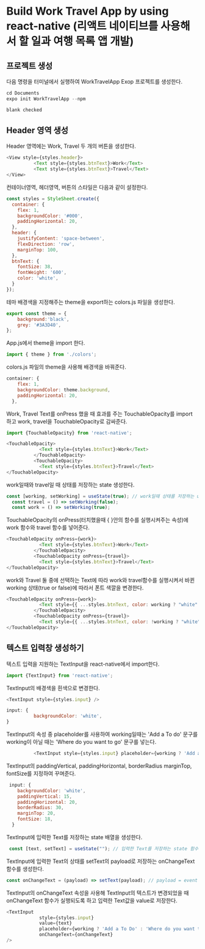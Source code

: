 # Build Work Travel App by using react-native (리액트 네이티브를 사용해서 할 일과 여행 목록 앱 개발)

## 프로젝트 생성

다음 명령을 터미널에서 실행하여 WorkTravelApp Exop 프로젝트를 생성한다.
```javascript
cd Documents
expo init WorkTravelApp --npm

blank checked
```

## Header 영역 생성

Header 영역에는 Work, Travel 두 개의 버튼을 생성한다.

```javascript
<View style={styles.header}>
          <Text style={styles.btnText}>Work</Text>
          <Text style={styles.btnText}>Travel</Text>
</View>
```

컨테이너영역, 헤더영역, 버튼의 스타일은 다음과 같이 설정한다.
```javascript
const styles = StyleSheet.create({
  container: {
    flex: 1,
    backgroundColor: '#000',
    paddingHorizontal: 20,
  },
  header: {
    justifyContent: 'space-between',
    flexDirection: 'row',
    marginTop: 100,
  },
  btnText: {
    fontSize: 38,
    fontWeight: '600',
    color: 'white',
  }
});
```

테마 배경색을 지정해주는 theme을 export하는 colors.js 파일을 생성한다.

```javascript
export const theme = {
    background:'black',
    grey: '#3A3D40',
};
```

App.js에서 theme을 import 한다.
```javascript
import { theme } from './colors';
```

colors.js 파일의 theme을 사용해 배경색을 바꿔준다.
```javascript
container: {
    flex: 1,
    backgroundColor: theme.background,
    paddingHorizontal: 20,
  },
```
Work, Travel Text를 onPress 했을 때 효과를 주는 TouchableOpacity를 import 하고 work, travel을 TouchableOpacity로 감싸준다.
```javascript
import {TouchableOpacity} from 'react-native';

<TouchableOpacity>
            <Text style={styles.btnText}>Work</Text>
          </TouchableOpacity>
          <TouchableOpacity>
            <Text style={styles.btnText}>Travel</Text>  
</TouchableOpacity>
```

work일때와 travel일 때 상태를 저장하는 state 생성한다.
```javascript
const [working, setWorking] = useState(true); // work일때 상태를 저장하는 useState 함수 생성
  const travel = () => setWorking(false);
  const work = () => setWorking(true);  
```

TouchableOpacity의 onPress(터치했을때 { }안의 함수를 실행시켜주는 속성)에 work 함수와 travel 함수를 넣어준다.
```javascript
<TouchableOpacity onPress={work}>
            <Text style={styles.btnText}>Work</Text>
          </TouchableOpacity>
          <TouchableOpacity onPress={travel}>
            <Text style={styles.btnText}>Travel</Text>  
</TouchableOpacity>
```

work와 Travel 둘 중에 선택하는 Text에 따라 work와 travel함수를 실행시켜서 바뀐 working 상태(true or false)에 따라서 폰트 색깔을 변경한다.
```javascript
<TouchableOpacity onPress={work}>
            <Text style={{ ...styles.btnText, color: working ? "white" : theme.grey }}>Work</Text>
          </TouchableOpacity>
          <TouchableOpacity onPress={travel}>
            <Text style={{ ...styles.btnText, color: !working ? "white" : theme.grey }}>Travel</Text>  
</TouchableOpacity>
```

## 텍스트 입력창 생성하기

텍스트 입력을 지원하는 TextInput을 react-native에서 import한다.
```javascript
import {TextInput} from 'react-native';
```

TextInput의 배경색을 흰색으로 변경한다.
```javascript
<TextInput style={styles.input} />

input: {
          backgroundColor: 'white',
}
```

TextInput의 속성 중 placeholder를 사용하여 working일때는 'Add a To do' 문구를 working이 아닐 때는 'Where do you want to go' 문구를 넣는다.
```javascript
          <TextInput style={styles.input} placeholder={working ? 'Add a To Do' : 'Where do you want to go?'} />
```

TextInput의 paddingVertical, paddingHorizontal, borderRadius marginTop, fontSize를 지정하여 꾸며준다.
```javascript
 input: {
    backgroundColor: 'white',
    paddingVertical: 15,
    paddingHorizontal: 20,
    borderRadius: 30,
    marginTop: 20,
    fontSize: 18,
  }
```
TextInput에 입력한 Text를 저장하는 state 배열을 생성한다.
```javascript
 const [text, setText] = useState(""); // 입력한 Text를 저장하는 state 함수 생성
 ```
TextInput에 입력한 Text의 상태를 setText의 payload로 저장하는 onChangeText 함수를 생성한다.
```javascript
const onChangeText = (payload) => setText(payload); // payload = event
```
TextInput의 onChangeText 속성을 사용해 TextInput의 텍스트가 변경되었을 때 onChangeText 함수가 실행되도록 하고 입력한 Text값을 value로 저장한다.
```javascript
<TextInput 
            style={styles.input}
            value={text} 
            placeholder={working ? 'Add a To Do' : 'Where do you want to go?'}
            onChangeText={onChangeText}  
/>      


